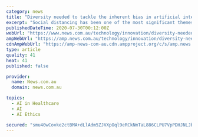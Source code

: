 ```yaml
---
category: news
title: "Diversity needed to tackle the inherent bias in artificial intelligence"
excerpt: "Social distancing has been one of the most significant themes of 2020, and it’s not limited to human contact. In June, three technology giants distanced themselves from the multibillion-dollar business of facial recognition,"
publishedDateTime: 2020-07-30T00:12:00Z
webUrl: "https://www.news.com.au/technology/innovation/diversity-needed-to-tackle-the-inherent-bias-in-artificial-intelligence/news-story/989a0231ca07d1c47648ac06570a8446"
ampWebUrl: "https://amp.news.com.au/technology/innovation/diversity-needed-to-tackle-the-inherent-bias-in-artificial-intelligence/news-story/989a0231ca07d1c47648ac06570a8446"
cdnAmpWebUrl: "https://amp-news-com-au.cdn.ampproject.org/c/s/amp.news.com.au/technology/innovation/diversity-needed-to-tackle-the-inherent-bias-in-artificial-intelligence/news-story/989a0231ca07d1c47648ac06570a8446"
type: article
quality: 41
heat: 41
published: false

provider:
  name: News.com.au
  domain: news.com.au

topics:
  - AI in Healthcare
  - AI
  - AI Ethics

secured: "smu40wCovke2ctBMA+dLlAdm5ZJVXpOql9eRCkNmTaL886CLPU7VpPDHJNLJbPMZ32zpj/UN+AwdgMNWD+r+/3nTz14xaEb/prL9J5LfR6MkEFuNHXvollNVtH5GkJAaMFLD2qHMiasp29TuZ2IpGboQmASY/PgUrj//6vdreUxBiG8EJEJPoFG/1RdH1PZaZzgAI47qsDTz5nug/es2eHoC2tFSUFge1BqblZZxtA1UX+zEFJmE5RoIke+ZV0A4y12uKTdsh8C7CtvFmOHY1I9YVodfB1rh1rZMbw489L+zXQVkMw+qlbsGPM9qyh5Xm5VJyCKWG5mub1HzDrxAPw==;owvwM1P3DsnTDUmRrD1bOQ=="
---
```



